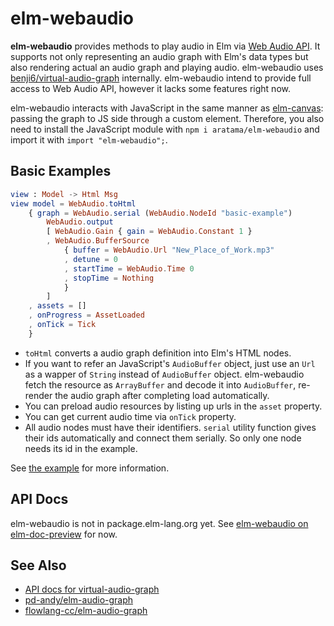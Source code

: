 # elm-webaudio

**elm-webaudio** provides methods to play audio in Elm via [Web Audio API](https://developer.mozilla.org/docs/Web/API/Web_Audio_API).
It supports not only representing an audio graph with Elm's data types but also rendering actual an audio graph and playing audio. 
elm-webaudio uses [benji6/virtual-audio-graph](https://github.com/benji6/virtual-audio-graph/) internally. 
elm-webaudio intend to provide full access to Web Audio API, however it lacks some features right now.

elm-webaudio interacts with JavaScript in the same manner as [elm-canvas](https://github.com/joakin/elm-canvas): passing the graph to JS side through a custom element. 
Therefore, you also need to install the JavaScript module with `npm i aratama/elm-webaudio` and import it with `import "elm-webaudio";`.


## Basic Examples 


```elm  
view : Model -> Html Msg
view model = WebAudio.toHtml
    { graph = WebAudio.serial (WebAudio.NodeId "basic-example")
        WebAudio.output
        [ WebAudio.Gain { gain = WebAudio.Constant 1 }
        , WebAudio.BufferSource
            { buffer = WebAudio.Url "New_Place_of_Work.mp3"
            , detune = 0
            , startTime = WebAudio.Time 0
            , stopTime = Nothing
            }
        ]
    , assets = []
    , onProgress = AssetLoaded
    , onTick = Tick
    }
```

* `toHtml` converts a audio graph definition into Elm's HTML nodes. 
* If you want to refer an JavaScript's `AudioBuffer` object, just use an `Url` as a wapper of `String` instead of `AudioBuffer` object. 
elm-webaudio fetch the resource as `ArrayBuffer` and decode it into `AudioBuffer`, re-render the audio graph after completing load automatically. 
* You can preload audio resources by listing up urls in the `asset` property.
* You can get current audio time via `onTick` property. 
* All audio nodes must have their identifiers. `serial` utility function gives their ids automatically and connect them serially. So only one node needs its id in the example. 

See [the example](example) for more information.

## API Docs

elm-webaudio is not in package.elm-lang.org yet. See [elm-webaudio on elm-doc-preview](https://elm-doc-preview.netlify.com/?repo=aratama/elm-webaudio) for now.


## See Also

- [API docs for virtual-audio-graph](https://github.com/benji6/virtual-audio-graph/blob/master/docs/standard-nodes.md)
- [pd-andy/elm-audio-graph](https://package.elm-lang.org/packages/pd-andy/elm-audio-graph/latest/)
- [flowlang-cc/elm-audio-graph](https://package.elm-lang.org/packages/flowlang-cc/elm-audio-graph/latest/)


